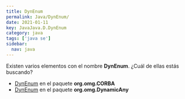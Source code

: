 ```yaml
---
title: DynEnum
permalink: Java/DynEnum/
date: 2021-01-11
key: JavaJava.D.DynEnum
category: java
tags: ['java se']
sidebar: 
  nav: java
---
```


Existen varios elementos con el nombre **DynEnum**. ¿Cuál de ellas estás buscando?
<ul>
<li><a href="/Java/DynEnum-org-omg-CORBA/">DynEnum</a> en el paquete <strong>org.omg.CORBA</strong></li>
<li><a href="/Java/DynEnum-org-omg-DynamicAny/">DynEnum</a> en el paquete <strong>org.omg.DynamicAny</strong></li>
<ul>
